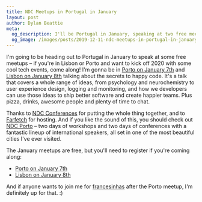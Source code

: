```yaml
---
title: NDC Meetups in Portugal in January
layout: post
author: Dylan Beattie
meta: 
  og_description: I'll be Portugal in January, speaking at two free meetups organised by NDC Conferences and hosted by Farfetch - check them out!
  og_image: /images/posts/2019-12-11-ndc-meetups-in-portugal-in-january/summary_large_image.jpg
---
```

I'm going to be heading out to Portugal in January to speak at some free meetups – if you're 
in Lisbon or Porto and want to kick off 2020 with some cool tech events, come along! I'm gonna be in [Porto on January 7th](https://www.eventbrite.co.uk/e/ndc-meetup-with-dylan-beattie-farfetch-porto-tickets-85068182223) and [Lisbon on January 8th](https://www.eventbrite.co.uk/e/ndc-meetup-with-dylan-beattie-farfetch-lisbon-tickets-85618592515) talking about the secrets to happy code. It's a talk that covers a whole range of ideas, from psychology and neurochemistry to user experience design, logging and monitoring, and how we developers can use those ideas to ship better software and create happier teams. Plus pizza, drinks, awesome people and plenty of time to chat.

Thanks to [NDC Conferences](https://ndc-conferences.com) for putting the whole thing together, and to [Farfetch](https://farfetchtechblog.com/en/) for hosting. And if you like the sound of this, you should check out [NDC Porto](https://ndcporto.com/) – two days of workshops and two days of conferences with a fantastic lineup of international speakers, all set in one of the most beautiful cities I've ever visited.

The January meetups are free, but you'll need to register if you're coming along:

* [Porto on January 7th](https://www.eventbrite.co.uk/e/ndc-meetup-with-dylan-beattie-farfetch-porto-tickets-85068182223)
* [Lisbon on January 8th](https://www.eventbrite.co.uk/e/ndc-meetup-with-dylan-beattie-farfetch-lisbon-tickets-85618592515) 

And if anyone wants to join me for [francesinhas](https://en.wikipedia.org/wiki/Francesinha) after the Porto meetup, I'm definitely up for that. :)